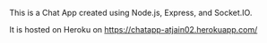 This is a Chat App created using Node.js, Express, and Socket.IO.

It is hosted on Heroku on https://chatapp-atjain02.herokuapp.com/
